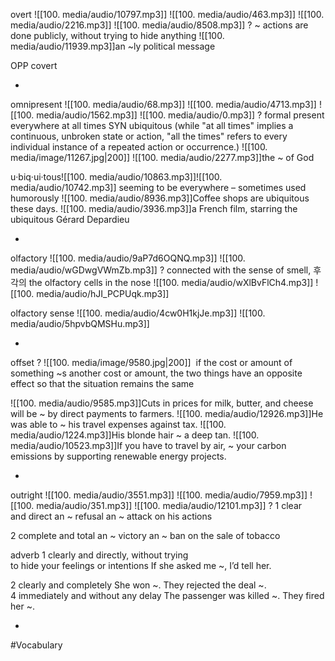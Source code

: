 overt ![[100. media/audio/10797.mp3]] ![[100. media/audio/463.mp3]] ![[100. media/audio/2216.mp3]] ![[100. media/audio/8508.mp3]]
?
~ actions are done publicly, without trying to hide anything
![[100. media/audio/11939.mp3]]an ~ly political message

OPP covert
<!--SR:!2025-11-06,16,290-->
-

omnipresent ![[100. media/audio/68.mp3]] ![[100. media/audio/4713.mp3]] ![[100. media/audio/1562.mp3]] ![[100. media/audio/0.mp3]]
?
formal present everywhere at all times SYN ubiquitous
(while "at all times" implies a continuous, unbroken state or action, "all the times" refers to every individual instance of a repeated action or occurrence.)
![[100. media/image/11267.jpg|200]]
![[100. media/audio/2277.mp3]]the ~ of God

u‧biq‧ui‧tous![[100. media/audio/10863.mp3]]![[100. media/audio/10742.mp3]]
seeming to be everywhere – sometimes used humorously
![[100. media/audio/8936.mp3]]Coffee shops are ubiquitous these days.
![[100. media/audio/3936.mp3]]a French film, starring the ubiquitous Gérard Depardieu
<!--SR:!2025-11-05,15,290-->
-

olfactory ![[100. media/audio/9aP7d6OQNQ.mp3]] ![[100. media/audio/wGDwgVWmZb.mp3]]
?
  connected with the sense of smell, 후각의
  the olfactory cells in the nose
  ![[100. media/audio/wXlBvFlCh4.mp3]] ![[100. media/audio/hJI_PCPUqk.mp3]]

  olfactory sense ![[100. media/audio/4cw0H1kjJe.mp3]] ![[100. media/audio/5hpvbQMSHu.mp3]]
<!--SR:!2025-10-26,9,250-->
-

offset
?
![[100. media/image/9580.jpg|200]]
 if the cost or amount of something ~s another cost or amount, the two things have an opposite effect so that the situation remains the same

![[100. media/audio/9585.mp3]]Cuts in prices for milk, butter, and cheese will be ~ by direct payments to farmers.
![[100. media/audio/12926.mp3]]He was able to ~ his travel expenses against tax.
![[100. media/audio/1224.mp3]]His blonde hair ~ a deep tan.
![[100. media/audio/10523.mp3]]If you have to travel by air, ~ your carbon emissions by supporting renewable energy projects.
<!--SR:!2025-10-27,4,278-->
-

outright ![[100. media/audio/3551.mp3]] ![[100. media/audio/7959.mp3]] ![[100. media/audio/351.mp3]] ![[100. media/audio/12101.mp3]]
?
1 clear and direct
an ~ refusal
an ~ attack on his actions

2 complete and total
an ~ victory
an ~ ban on the sale of tobacco

adverb
1 clearly and directly, without trying to hide your feelings or intentions
If she asked me ~, I’d tell her.

2 clearly and completely
She won ~.
They rejected the deal ~.
4 immediately and without any delay
The passenger was killed ~.
They fired her ~.
<!--SR:!2025-10-27,4,278-->
-



#Vocabulary